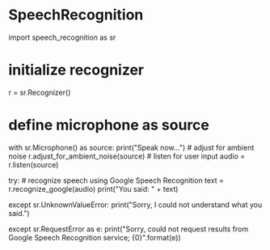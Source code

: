 # SpeechRecognition
import speech_recognition as sr

# initialize recognizer
r = sr.Recognizer()

# define microphone as source
with sr.Microphone() as source:
    print("Speak now...")
    # adjust for ambient noise
    r.adjust_for_ambient_noise(source)
    # listen for user input
    audio = r.listen(source)

try:
    # recognize speech using Google Speech Recognition
    text = r.recognize_google(audio)
    print("You said: " + text)

except sr.UnknownValueError:
    print("Sorry, I could not understand what you said.")

except sr.RequestError as e:
    print("Sorry, could not request results from Google Speech Recognition service; {0}".format(e))
